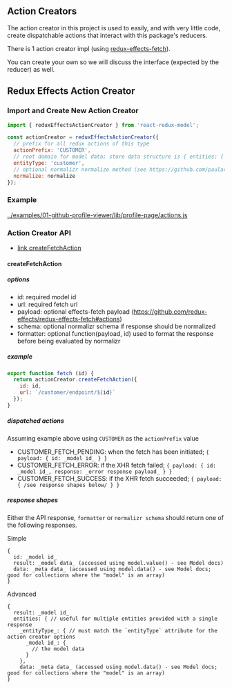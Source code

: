 Action Creators
---------------
The action creator in this project is used to easily, and with very little code, create dispatchable actions that interact with this package's reducers.

There is 1 action creator impl (using [redux-effects-fetch](https://github.com/redux-effects/redux-effects-fetch)).

You can create your own so we will discuss the interface (expected by the reducer) as well.

## Redux Effects Action Creator
### Import and Create New Action Creator
```javascript
import { reduxEffectsActionCreator } from 'react-redux-model';

const actionCreator = reduxEffectsActionCreator({
  // prefix for all redux actions of this type
  actionPrefix: 'CUSTOMER',
  // root domain for model data; store data structure is { entities: { profiles: { _id_: {_model_data} } } }
  entityType: 'customer',
  // optional normalizr normalize method (see https://github.com/paularmstrong/normalizr... `import { normalize } from 'normalizr';`)
  normalize: normalize
});
```
### Example
[../examples/01-github-profile-viewer/lib/profile-page/actions.js](../examples/01-github-profile-viewer/lib/profile-page/actions.js)

### Action Creator API
* [link createFetchAction](#createFetchAction)


#### createFetchAction
##### options
* id: required model id
* url: required fetch url
* payload: optional effects-fetch payload (https://github.com/redux-effects/redux-effects-fetch#actions)
* schema: optional normalizr schema if response should be normalized
* formatter: optional function(payload, id) used to format the response before being evaluated by normalizr

##### example
```javascript
export function fetch (id) {
  return actionCreator.createFetchAction({
    id: id,
    url: `/customer/endpoint/${id}`
  });
}
```

##### dispatched actions
Assuming example above using `CUSTOMER` as the `actionPrefix` value
* CUSTOMER_FETCH_PENDING: when the fetch has been initiated; ```{ payload: { id: _model id_ } }```
* CUSTOMER_FETCH_ERROR: if the XHR fetch failed; ```{ payload: { id: _model id_, response: _error response payload_ } }```
* CUSTOMER_FETCH_SUCCESS: if the XHR fetch succeeded; ```{ payload: { /see response shapes below/ } }```

##### response shapes
Either the API response, `formatter` or `normalizr schema` should return one of the following responses.

Simple
```
{
  id: _model id_
  result: _model data_ (accessed using model.value() - see Model docs)
  data: _meta data_ (accessed using model.data() - see Model docs; good for collections where the "model" is an array)
}
```
Advanced
```
{
  result: _model id_
  entities: { // useful for multiple entities provided with a single response
    _entityType_: { // must match the `entityType` attribute for the action creator options
      _model id_: {
        // the model data
      }
    },
    data: _meta data_ (accessed using model.data() - see Model docs; good for collections where the "model" is an array)
}
```
